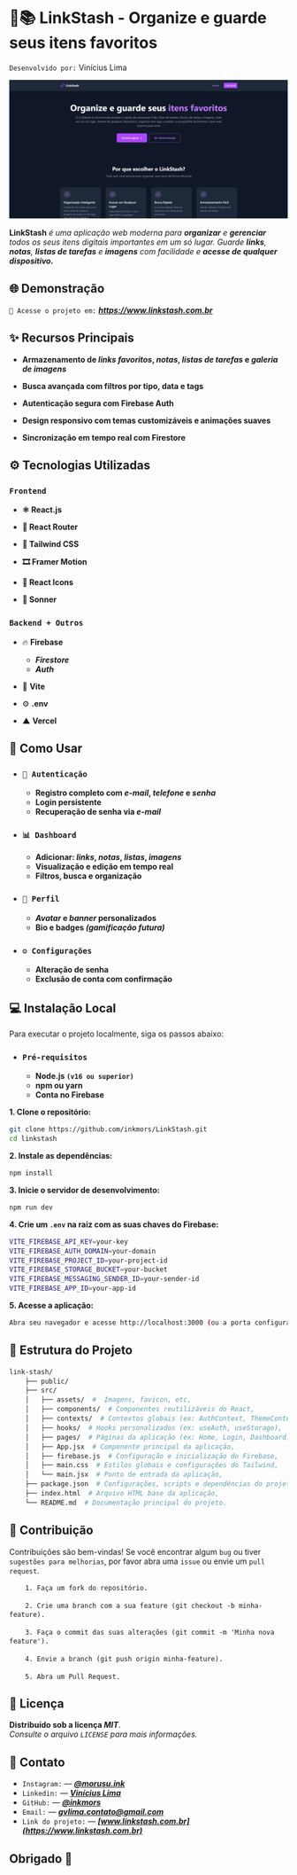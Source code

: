 
# 🔗📚 LinkStash - Organize e guarde seus itens favoritos
`Desenvolvido por:` Vinícius Lima

![Banner do LinkStash](./BannerLinkStash.png)

**LinkStash** *é uma aplicação web moderna para **organizar** e **gerenciar** todos os seus itens digitais importantes em um só lugar. Guarde **links**, **notas**, **listas de tarefas** e **imagens** com facilidade e **acesse de qualquer dispositivo.***


## **🌐 Demonstração**

`🔗 Acesse o projeto em:` ***https://www.linkstash.com.br***


## **✨ Recursos Principais**

- **Armazenamento de *links favoritos*, *notas*, *listas de tarefas* e *galeria de imagens***

- **Busca avançada com filtros por tipo, data e tags**
- **Autenticação segura com Firebase Auth**
- **Design responsivo com temas customizáveis e animações suaves**
- **Sincronização em tempo real com Firestore**

## **⚙️ Tecnologias Utilizadas**

### `Frontend`

- **⚛️ React.js** 

- **🧭 React Router** 

- **🎨 Tailwind CSS**

- **🎞️ Framer Motion**

- **🔔 React Icons**

- **🎯 Sonner**

### `Backend + Outros`
- 🔥 **Firebase** 

  - ***Firestore*** 
  - ***Auth*** 
  
- 📄 **Vite**

- ⚙️ **.env**

- ▲ **Vercel**


## **🚀 Como Usar**

- ### `🔐 Autenticação`
    - **Registro completo com *e-mail*, *telefone* e *senha***
    - **Login persistente**
    - **Recuperação de senha via *e-mail***

- ### `📊 Dashboard`
    - **Adicionar: *links*, *notas*, *listas*, *imagens***
    - **Visualização e edição em tempo real**
    - **Filtros, busca e organização** 

- ### `👤 Perfil`
    - ***Avatar* e *banner* personalizados**
    - **Bio e badges *(gamificação futura)*** 

- ### `⚙️ Configurações`
    - **Alteração de senha**  
    - **Exclusão de conta com confirmação** 

## 💻 Instalação Local
Para executar o projeto localmente, siga os passos abaixo:

- ### `Pré-requisitos`
    - **Node.js `(v16 ou superior)`**
    - **npm ou yarn**  
    - **Conta no Firebase**

**1. Clone o repositório:**

```bash
git clone https://github.com/inkmors/LinkStash.git
cd linkstash
```
**2. Instale as dependências:**

```bash
npm install
```
**3. Inicie o servidor de desenvolvimento:**

```bash
npm run dev
```

**4. Crie um `.env` na raiz com as suas chaves do Firebase:**

```bash
VITE_FIREBASE_API_KEY=your-key
VITE_FIREBASE_AUTH_DOMAIN=your-domain
VITE_FIREBASE_PROJECT_ID=your-project-id
VITE_FIREBASE_STORAGE_BUCKET=your-bucket
VITE_FIREBASE_MESSAGING_SENDER_ID=your-sender-id
VITE_FIREBASE_APP_ID=your-app-id
```
**5. Acesse a aplicação:**
```bash
Abra seu navegador e acesse http://localhost:3000 (ou a porta configurada).
```

## 📁 Estrutura do Projeto
```bash
link-stash/
    ├── public/
    ├── src/
    │   ├── assets/  #  Imagens, favicon, etc,
    │   ├── components/  # Componentes reutilizáveis do React,
    │   ├── contexts/  # Contextos globais (ex: AuthContext, ThemeContext),
    │   ├── hooks/  # Hooks personalizados (ex: useAuth, useStorage),
    │   ├── pages/  # Páginas da aplicação (ex: Home, Login, Dashboard),
    │   ├── App.jsx  # Componente principal da aplicação,
    │   ├── firebase.js  # Configuração e inicialização do Firebase,  
    │   ├── main.css  # Estilos globais e configurações do Tailwind,
    │   └── main.jsx  # Ponto de entrada da aplicação,              
    ├── package.json  # Configurações, scripts e dependências do projeto,
    ├── index.html  # Arquivo HTML base da aplicação,
    └── README.md  # Documentação principal do projeto.
```   

## 🤝 Contribuição

Contribuições são bem-vindas! Se você encontrar algum `bug` ou tiver `sugestões para melhorias`, por favor abra uma `issue` ou envie um `pull request`.

        1. Faça um fork do repositório.

        2. Crie uma branch com a sua feature (git checkout -b minha-feature).
        
        3. Faça o commit das suas alterações (git commit -m 'Minha nova feature').

        4. Envie a branch (git push origin minha-feature).

        5. Abra um Pull Request.

## 📄 Licença

**Distribuído sob a licença *MIT***.  
*Consulte o arquivo `LICENSE` para mais informações.*


## 📧 Contato

- `Instagram:` — ***[@morusu.ink](https://instagram.com/morusu.ink)***  
- `Linkedin:` — ***[Vinícius Lima](https://www.linkedin.com/in/vin%C3%ADcius-lima-738603284/)***  
- `GitHub:` — ***[@inkmors](https://github.com/inkmors)***
- `Email:` — ***gvlima.contato@gmail.com***
- `Link do projeto:` — ***[www.linkstash.com.br](https://www.linkstash.com.br)***

## Obrigado 🤍

